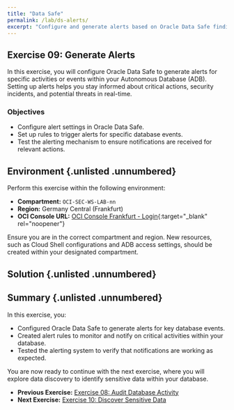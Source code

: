 ```yaml
---
title: "Data Safe"
permalink: /lab/ds-alerts/
excerpt: "Configure and generate alerts based on Oracle Data Safe findings."
---
```

<!-- markdownlint-disable MD013 -->
<!-- markdownlint-disable MD024 -->
<!-- markdownlint-disable MD033 -->
<!-- markdownlint-disable MD041 -->

## Exercise 09: Generate Alerts

In this exercise, you will configure Oracle Data Safe to generate alerts for
specific activities or events within your Autonomous Database (ADB). Setting up
alerts helps you stay informed about critical actions, security incidents, and
potential threats in real-time.

### Objectives

- Configure alert settings in Oracle Data Safe.
- Set up rules to trigger alerts for specific database events.
- Test the alerting mechanism to ensure notifications are received for relevant
  actions.

## Environment {.unlisted .unnumbered}

Perform this exercise within the following environment:

- **Compartment:** `OCI-SEC-WS-LAB-nn`
- **Region:** Germany Central (Frankfurt)
- **OCI Console URL:** [OCI Console Frankfurt - Login](https://console.eu-frankfurt-1.oraclecloud.com){:target="_blank" rel="noopener"}

Ensure you are in the correct compartment and region. New resources, such as
Cloud Shell configurations and ADB access settings, should be created within
your designated compartment.

## Solution {.unlisted .unnumbered}

## Summary {.unlisted .unnumbered}

In this exercise, you:

- Configured Oracle Data Safe to generate alerts for key database events.
- Created alert rules to monitor and notify on critical activities within your
  database.
- Tested the alerting system to verify that notifications are working as expected.

You are now ready to continue with the next exercise, where you will explore data
discovery to identify sensitive data within your database.

- **Previous Exercise:** [Exercise 08: Audit Database Activity](#exercise-08-database-activity)
- **Next Exercise:** [Exercise 10: Discover Sensitive Data](#exercise-10-discover-sensitive-data)
